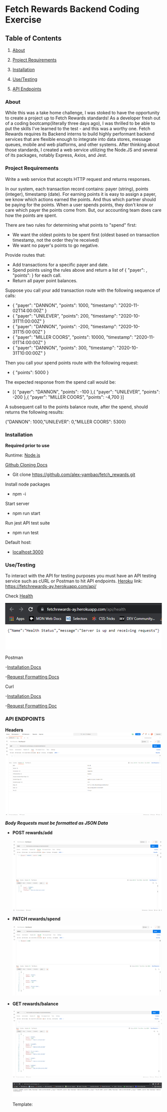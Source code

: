 # Fetch Rewards Backend Coding Exercise

## Table of Contents
1. [About]()

2. [Project Requirements](https://github.com/alex-yambao/fetch_rewards#project-requirements)

3. [Installation](https://github.com/alex-yambao/fetch_rewards#installation)

4. [Use/Testing](https://github.com/alex-yambao/fetch_rewards#usetesting)

5. [API Endpoints]()

### About
While this was a take home challenge, I was stoked to have the opportunity to create a project up to Fetch Rewards standards! As a developer fresh out of a coding bootcamp(literally three days ago), I was thrilled to be able to put the skills I've learned to the test - and this was a worthy one. Fetch Rewards requires its Backend interns to build highly performant backend services that are flexible enough to integrate into data stores, message queues, mobile and web platforms, and other systems. After thinking about those standards, I created a web service utilizing the Node.JS and several of its packages, notably Express, Axios, and Jest.  

### Project Requirements
Write a web service that accepts HTTP request and returns responses. 

In our system, each transaction record contains: payer (string), points (integer), timestamp (date).
For earning points it is easy to assign a payer, we know which actions earned the points. And thus which partner should be paying for the points.
When a user spends points, they don't know or care which payer the points come from. But, our accounting team does care how the points are
spent. 

There are two rules for determining what points to "spend" first:
*  We want the oldest points to be spent first (oldest based on transaction timestamp, not the order they’re received)
*  We want no payer's points to go negative.

Provide routes that:
* Add transactions for a specific payer and date.
* Spend points using the rules above and return a list of { "payer": <string>, "points": <integer> } for each call.
* Return all payer point balances.

Suppose you call your add transaction route with the following sequence of calls:
- { "payer": "DANNON", "points": 1000, "timestamp": "2020-11-02T14:00:00Z" }
- { "payer": "UNILEVER", "points": 200, "timestamp": "2020-10-31T11:00:00Z" }
- { "payer": "DANNON", "points": -200, "timestamp": "2020-10-31T15:00:00Z" }
- { "payer": "MILLER COORS", "points": 10000, "timestamp": "2020-11-01T14:00:00Z" }
- { "payer": "DANNON", "points": 300, "timestamp": "2020-10-31T10:00:00Z" }

Then you call your spend points route with the following request:
- { "points": 5000 }


The expected response from the spend call would be:

- [{ "payer": "DANNON", "points": -100 },{ "payer": "UNILEVER", "points": -200 },{ "payer": "MILLER COORS", "points": -4,700 }]

A subsequent call to the points balance route, after the spend, should returns the following results:

{"DANNON": 1000,"UNILEVER": 0,"MILLER COORS": 5300}


### Installation
**Required prior to use**

Runtime: [Node.js](https://nodejs.org/en/download/) 

[Github Cloning Docs](https://docs.github.com/en/repositories/creating-and-managing-repositories/cloning-a-repository)

- Git clone https://github.com/alex-yambao/fetch_rewards.git

Install node packages

- npm -i

Start server

- npm run start 

Run jest API test suite 
- npm run test

Default host: 
- [localhost:3000](localhost:3000)

### Use/Testing 
To interact with the API for testing purposes you must have an API testing service such as cURL or Postman to hit API endpoints. 
[Heroku](https://fetchrewards-ay.herokuapp.com/api) link: https://fetchrewards-ay.herokuapp.com/api/
 
Check [Health](https://fetchrewards-ay.herokuapp.com/api/health)

 ![Alt text](https://github.com/alex-yambao/fetch_rewards/blob/master/assets/HEALTH.png?raw=true "Health Displayed in Browser")
 
  Postman
  
  -[Installation Docs](https://learning.postman.com/docs/getting-started/installation-and-updates/)
  
  -[Request Formatting Docs](https://learning.postman.com/docs/sending-requests/requests/)
  
  Curl
  
  -[Installation Docs](https://help.ubidots.com/en/articles/2165289-learn-how-to-install-run-curl-on-windows-macosx-linux)
  
  -[Request Formatting Doc](https://docs.oracle.com/en/cloud/saas/marketing/eloqua-develop/Developers/GettingStarted/APIRequests/curl-formats.htm)

### API ENDPOINTS
 
 **Headers**
 ![Alt text](https://github.com/alex-yambao/fetch_rewards/blob/master/assets/HEADERS.png?raw=true "Header Settings in Postman (Default)") 
 
  ***Body Requests must be formatted as JSON Data***  
  
- **POST rewards/add**
 
  ![Alt text](https://github.com/alex-yambao/fetch_rewards/blob/master/assets/POST.png?raw=true "Post/add request in Postman") 
  
  
- **PATCH rewards/spend**
 
  ![Alt text](https://github.com/alex-yambao/fetch_rewards/blob/master/assets/PATCH.png?raw=true "Patch/spend request in Postman)") 

  
- **GET rewards/balance**
 
  ![Alt text](https://github.com/alex-yambao/fetch_rewards/blob/master/assets/GET.png?raw=true "Get/balance request in Postman") 
 
  ![Alt text](https://github.com/alex-yambao/fetch_rewards/blob/master/assets/BALANCE.png?raw=true "Balance route displayed in Browser view") 
 
  Template:

